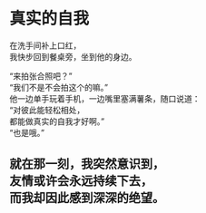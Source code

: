 # 真实的自我

在洗手间补上口红，\
我快步回到餐桌旁，坐到他的身边。

“来拍张合照吧？”\
“我们不是不会拍这个的嘛。”\
他一边单手玩着手机，一边嘴里塞满薯条，随口说道：\
“对彼此能轻松相处，\
都能做真实的自我才好啊。”\
“也是哦。”

就在那一刻，我突然意识到，\
友情或许会永远持续下去，\
而我却因此感到深深的绝望。
<br>
<br>
<br>
<br>
<br>
<br>
<br>
<br>
<br>
<br>
<br>
<br>
<br>
<br>
<br>
<br>
---
